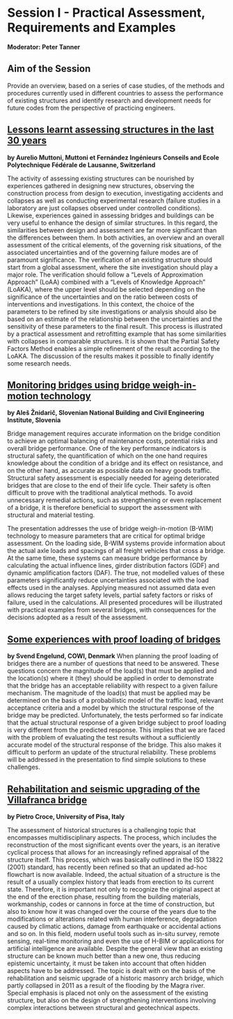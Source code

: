 # Session I - Practical Assessment, Requirements and Examples
**Moderator: Peter Tanner**

## Aim of the Session

Provide an overview, based on a series of case studies, of the methods and procedures currently used in different countries to assess the performance of existing structures and identify research and development needs for future codes from the perspective of practicing engineers.


## [Lessons learnt assessing structures in the last 30 years](https://folk.ntnu.no/jochenk/JCSSWS2101/11Muttoni.pdf)

**by Aurelio Muttoni, Muttoni et Fernández Ingénieurs Conseils and Ecole Polytechnique Fédérale de Lausanne, Switzerland**

The activity of assessing existing structures can be nourished by experiences gathered in designing new structures, observing the construction process from design to execution, investigating accidents and collapses as well as conducting experimental research (failure studies in a laboratory are just collapses observed under controlled conditions). Likewise, experiences gained in assessing bridges and buildings can be very useful to enhance the design of similar structures. In this regard, the similarities between design and assessment are far more significant than the differences between them. In both activities, an overview and an overall assessment of the critical elements, of the governing risk situations, of the associated uncertainties and of the governing failure modes are of paramount significance. The verification of an existing structure should start from a global assessment, where the site investigation should play a major role. The verification should follow a “Levels of Approximation Approach” (LoAA) combined with a “Levels of Knowledge Approach” (LoAKA), where the upper level should be selected depending on the significance of the uncertainties and on the ratio between costs of interventions and investigations. In this context, the choice of the parameters to be refined by site investigations or analysis should also be based on an estimate of the relationship between the uncertainties and the sensitivity of these parameters to the final result. This process is illustrated by a practical assessment and retrofitting example that has some similarities with collapses in comparable structures. It is shown that the Partial Safety Factors Method enables a simple refinement of the result according to the LoAKA. The discussion of the results makes it possible to finally identify some research needs.



## [Monitoring bridges using bridge weigh-in-motion technology](https://folk.ntnu.no/jochenk/JCSSWS2101/12Znidaric.pdf)
**by Aleš Žnidarič, Slovenian National Building and Civil Engineering Institute, Slovenia**

Bridge management requires accurate information on the bridge condition to achieve an optimal balancing of maintenance costs, potential risks and overall bridge performance. One of the key performance indicators is structural safety, the quantification of which on the one hand requires knowledge about the condition of a bridge and its effect on resistance, and on the other hand, as accurate as possible data on heavy goods traffic. Structural safety assessment is especially needed for ageing deteriorated bridges that are close to the end of their life cycle. Their safety is often difficult to prove with the traditional analytical methods. To avoid unnecessary remedial actions, such as strengthening or even replacement of a bridge, it is therefore beneficial to support the assessment with structural and material testing.  

The presentation addresses the use of bridge weigh-in-motion (B-WIM) technology to measure parameters that are critical for optimal bridge assessment. On the loading side, B-WIM systems provide information about the actual axle loads and spacings of all freight vehicles that cross a bridge. At the same time, these systems can measure bridge performance by calculating the actual influence lines, girder distribution factors (GDF) and dynamic amplification factors (DAF). The true, not modelled values of these parameters significantly reduce uncertainties associated with the load effects used in the analyses. Applying measured not assumed data even allows reducing the target safety levels, partial safety factors or risks of failure, used in the calculations. All presented procedures will be illustrated with practical examples from several bridges, with consequences for the decisions adopted as a result of the assessment.

## [Some experiences with proof loading of bridges](https://folk.ntnu.no/jochenk/JCSSWS2101/13Engelund.pdf)
**by Svend Engelund, COWI, Denmark**
When planning the proof loading of bridges there are a number of questions that need to be answered. These questions concern the magnitude of the load(s) that must be applied and the location(s) where it (they) should be applied in order to demonstrate that the bridge has an acceptable reliability with respect to a given failure mechanism. The magnitude of the load(s) that must be applied may be determined on the basis of a probabilistic model of the traffic load, relevant acceptance criteria and a model by which the structural response of the bridge may be predicted. Unfortunately, the tests performed so far indicate that the actual structural response of a given bridge subject to proof loading is very different from the predicted response. This implies that we are faced with the problem of evaluating the test results without a sufficiently accurate model of the structural response of the bridge. This also makes it difficult to perform an update of the structural reliability. These problems will be addressed in the presentation to find simple solutions to these challenges.

## [Rehabilitation and seismic upgrading of the Villafranca bridge](https://folk.ntnu.no/jochenk/JCSSWS2101/14Croce.pdf)
**by Pietro Croce, University of Pisa, Italy**

The assessment of historical structures is a challenging topic that encompasses multidisciplinary aspects. The process, which includes the reconstruction of the most significant events over the years, is an iterative cyclical process that allows for an increasingly refined appraisal of the structure itself. This process, which was basically outlined in the ISO 13822 (2001) standard, has recently been refined so that an updated ad-hoc flowchart is now available. Indeed, the actual situation of a structure is the result of a usually complex history that leads from erection to its current state. Therefore, it is important not only to recognize the original aspect at the end of the erection phase, resulting from the building materials, workmanship, codes or cannons in force at the time of construction, but also to know how it was changed over the course of the years due to the modifications or alterations related with human interference, degradation caused by climatic actions, damage from earthquake or accidental actions and so on. In this field, modern useful tools such as in-situ survey, remote sensing, real-time monitoring and even the use of H-BIM or applications for artificial intelligence are available. Despite the general view that an existing structure can be known much better than a new one, thus reducing epistemic uncertainty, it must be taken into account that often hidden aspects have to be addressed. The topic is dealt with on the basis of the rehabilitation and seismic upgrade of a historic masonry arch bridge, which partly collapsed in 2011 as a result of the flooding by the Magra river. Special emphasis is placed not only on the assessment of the existing structure, but also on the design of strengthening interventions involving complex interactions between structural and geotechnical aspects. 

